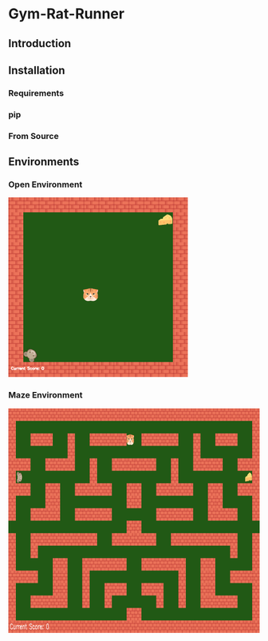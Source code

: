 # Gym-Rat-Runner

## Introduction


<!-- The Project's aim -->

## Installation

### Requirements


### pip

<!-- Install through pip -->

### From Source

<!-- Install from github -->


## Environments


### Open Environment
<!-- Open Environment -->

<img src="/images/Open_Environment.png" alt="Open Environment" width="360" height="360">

### Maze Environment
<!-- Maze Environment -->

<img src="/images/Maze_Environment.png" alt="Maze Environment" width="850" height="450">
